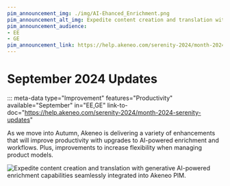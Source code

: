 ```yaml
---
pim_announcement_img: ./img/AI-Ehanced_Enrichment.png
pim_announcement_alt_img: Expedite content creation and translation with generative AI-powered enrichment capabilities seamlessly integrated into Akeneo PIM.
pim_announcement_audience:
- EE
- GE
pim_announcement_link: https://help.akeneo.com/serenity-2024/month-2024-serenity-updates
---
```


# September 2024 Updates
::: meta-data type="Improvement" features="Productivity" available="September" in="EE,GE" link-to-doc="https://help.akeneo.com/serenity-2024/month-2024-serenity-updates"

As we move into Autumn, Akeneo is delivering a variety of enhancements that will improve productivity with upgrades to AI-powered enrichment and workflows. Plus, improvements to increase flexibility when managing product models. 

![Expedite content creation and translation with generative AI-powered enrichment capabilities seamlessly integrated into Akeneo PIM.](../img/AI-Ehanced_Enrichment.png)

